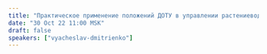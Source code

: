 ```yaml
---
title: "Практическое применение положений ДОТУ в управлении растениеводством"
date: "30 Oct 22 11:00 MSK"
draft: false
speakers: ["vyacheslav-dmitrienko"]
---
```

